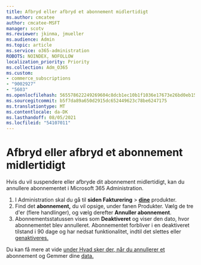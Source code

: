 ```yaml
---
title: Afbryd eller afbryd et abonnement midlertidigt
ms.author: cmcatee
author: cmcatee-MSFT
manager: scotv
ms.reviewer: jkinma, jmueller
ms.audience: Admin
ms.topic: article
ms.service: o365-administration
ROBOTS: NOINDEX, NOFOLLOW
localization_priority: Priority
ms.collection: Adm_O365
ms.custom:
- commerce_subscriptions
- "9002927"
- "5603"
ms.openlocfilehash: 565578622249269604c8dcb1ec10b1f1036e17673e26bd0eb15a38d323aa28bd
ms.sourcegitcommit: b5f7da89a650d2915dc652449623c78be6247175
ms.translationtype: MT
ms.contentlocale: da-DK
ms.lasthandoff: 08/05/2021
ms.locfileid: "54107011"
---
```

# <a name="suspend-or-pause-a-subscription"></a>Afbryd eller afbryd et abonnement midlertidigt

Hvis du vil suspendere eller afbryde dit abonnement midlertidigt, kan du annullere abonnementet i Microsoft 365 Administration.

1. I Administration skal du gå til **siden Fakturering**  >  **[dine](https://go.microsoft.com/fwlink/p/?linkid=842054)** produkter.
2. Find det **abonnement,** du vil opsige, under fanen Produkter. Vælg de tre d'er (flere handlinger), og vælg derefter **Annuller abonnement**.
3. Abonnementsstatussen vises som **Deaktiveret** og viser den dato, hvor abonnementet blev annulleret. Abonnementet forbliver i en deaktiveret tilstand i 90 dage og har nedsat funktionalitet, indtil det slettes eller [genaktiveres.](/microsoft-365/commerce/subscriptions/reactivate-your-subscription)

Du kan få mere at vide [under Hvad sker der, når du annullerer et](/microsoft-365/commerce/subscriptions/cancel-your-subscription#what-happens-when-you-cancel-a-subscription) abonnement og Gemmer dine [data.](/microsoft-365/commerce/subscriptions/cancel-your-subscription#save-your-data)
